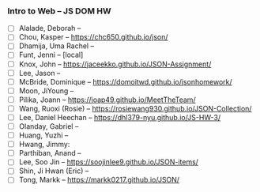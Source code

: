 ### Intro to Web – JS DOM HW

- [ ] Alalade, Deborah –
- [ ] Chou, Kasper – https://chc650.github.io/json/
- [ ] Dhamija, Uma Rachel –
- [ ] Funt, Jenni – [local]
- [ ] Knox, John – https://jaceekko.github.io/JSON-Assignment/
- [ ] Lee, Jason –
- [ ] McBride, Dominique – https://domoitwd.github.io/jsonhomework/
- [ ] Moon, JiYoung –
- [ ] Pilika, Joann – https://joap49.github.io/MeetTheTeam/
- [ ] Wang, Ruoxi (Rosie) – https://rosiewang930.github.io/JSON-Collection/
- [ ] Lee, Daniel Heechan – https://dhl379-nyu.github.io/JS-HW-3/
- [ ] Olanday, Gabriel –
- [ ] Huang, Yuzhi –
- [ ] Hwang, Jimmy:
- [ ] Parthiban, Anand –
- [ ] Lee, Soo Jin – https://soojinlee9.github.io/JSON-items/
- [ ] Shin, Ji Hwan (Eric) – 
- [ ] Tong, Markk – https://markk0217.github.io/JSON/
